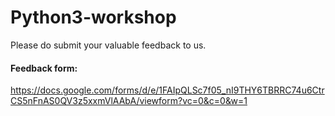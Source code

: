 # Python3-workshop

Please do submit your valuable feedback to us.

#### Feedback form:
https://docs.google.com/forms/d/e/1FAIpQLSc7f05_nI9THY6TBRRC74u6CtrCS5nFnAS0QV3z5xxmVlAAbA/viewform?vc=0&c=0&w=1
